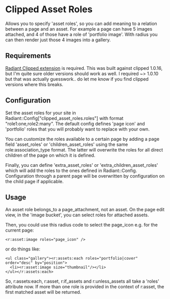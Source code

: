 # Clipped Asset Roles

Allows you to specify 'asset roles', so you can add meaning to a relation between a page and an asset. For example a page can have 5 images attached, and 4 of those have a role of 'portfolio image'. With radius you can then render just those 4 images into a gallery.

## Requirements

[Radiant Clipped extension](https://github.com/radiant/radiant-clipped-extension/) is required. This was built against clipped 1.0.16, but I'm quite sure older versions should work as well. I required ~> 1.0.10 but that was actually guesswork.. do let me know if you find clipped versions where this breaks.

## Configuration

Set the asset roles for your site in Radiant::Config["clipped\_asset\_roles.roles"] with format "role1:one,role2:many". The default config defines 'page icon' and 'portfolio' roles that you will probably want to replace with your own.

You can customize the roles available to a certain page by adding a page field 'asset\_roles' or 'children\_asset\_roles' using the same role:association_type format. 
The latter will overwrite the roles for all direct children of the page on which it is defined.

Finally, you can define 'extra\_asset\_roles' or 'extra\_children\_asset\_roles' which will add the roles to the ones defined in Radiant::Config.
Configuration through a parent page will be overwritten by configuration on the child page if applicable.

## Usage

An asset role belongs\_to a page\_attachment, not an asset. On the page edit view, in the 'image bucket', you can select roles for attached assets.

Then, you could use this radius code to select the page_icon e.g. for the current page:

    <r:asset:image roles="page_icon" />

or do things like:

    <ul class="gallery"><r:assets:each roles="portfolio|cover" order="desc" by="position">
      <li><r:asset:image size="thumbnail"/></li>
    </ul></r:assets:each>

So, r:assets:each, r:asset, r:if\_assets and r:unless_assets all take a 'roles' attribute now.
If more than one role is provided in the context of r:asset, the first matched asset will be returned.
